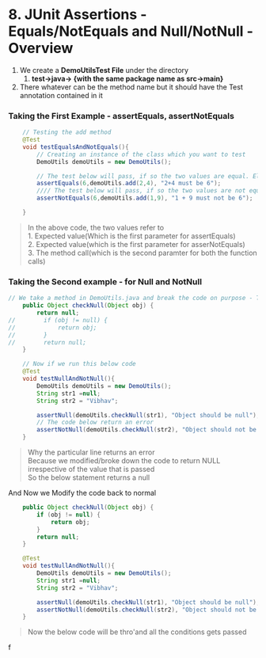 # 8. JUnit Assertions - Equals/NotEquals and Null/NotNull - Overview

1. We create a **DemoUtilsTest File** under the directory   
    1. **test->java-> {with the same package name as src->main}**
2. There whatever can be the method name but it should have the Test annotation contained in it 

### Taking the First Example - assertEquals, assertNotEquals
```Java
    // Testing the add method
    @Test
    void testEqualsAndNotEquals(){
        // Creating an instance of the class which you want to test
        DemoUtils demoUtils = new DemoUtils();

        // The test below will pass, if so the two values are equal. Else it will display the desired message
        assertEquals(6,demoUtils.add(2,4), "2+4 must be 6");
        //// The test below will pass, if so the two values are not equal. Else it will display the desired message
        assertNotEquals(6,demoUtils.add(1,9), "1 + 9 must not be 6");

    }
```
> In the above code, the two values refer to    
    1. Expected value(Which is the first parameter for assertEquals)  
    2. Expected value(which is the first parameter for asserNotEquals)  
    3. The method call(which is the second paramter for both the function calls) 
>

### Taking the Second example - for Null and NotNull

```Java
// We take a method in DemoUtils.java and break the code on purpose - The code will return NULL always
    public Object checkNull(Object obj) {
        return null;
//        if (obj != null) {
//            return obj;
//        }
//        return null;
    }

    // Now if we run this below code
    @Test
    void testNullAndNotNull(){
        DemoUtils demoUtils = new DemoUtils();
        String str1 =null;
        String str2 = "Vibhav";

        assertNull(demoUtils.checkNull(str1), "Object should be null");
        // The code below return an error
        assertNotNull(demoUtils.checkNull(str2), "Object should not be null");
    }
```
> Why the particular line returns an error  
    Because we modified/broke down the code to return NULL irrespective of the value that is passed  
    So the below statement returns a null
> 

And Now we Modify the code back to normal
``` Java
    public Object checkNull(Object obj) {
        if (obj != null) {
            return obj;
        }
        return null;
    }

    @Test
    void testNullAndNotNull(){
        DemoUtils demoUtils = new DemoUtils();
        String str1 =null;
        String str2 = "Vibhav";

        assertNull(demoUtils.checkNull(str1), "Object should be null");
        assertNotNull(demoUtils.checkNull(str2), "Object should not be null");
    }
```
> Now the below code will be thro'and all the conditions gets passed

f



